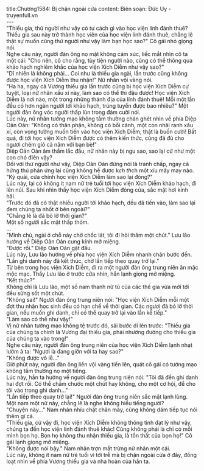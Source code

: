 title:Chương1584: Bị chặn ngoài cửa
content:
Biên soạn: Đức Uy - truyenfull.vn<br>---<br>"Thiếu gia, thứ người như vậy có tư cách gì vào học viện lính đánh thuê? Thiếu gia sau này trở thành học viên của học viện lính đánh thuê, chẳng lẽ thật sự muốn cùng thứ người như vậy làm bạn học sao?" Cô gái nhỏ giọng nói.<br>Nghe câu này, người đàn ông nọ mặt không cảm xúc, liếc mắt nhìn cô ta một cái: "Cho nên, cô cho rằng, tùy tiện người nào, cũng có thể thông qua khảo hạch nghiêm khắc của học viện Xích Diễm như vậy sao?"<br>"Dĩ nhiên là không phải... Coi như là thiếu gia ngài, lần trước cũng không được học viện Xích Diễm thu nhận!" Nữ nhân vội vàng nói.<br>"Ha ha, ngay cả Vương thiếu gia lần trước cũng bị học viện Xích Diễm cự tuyệt, loại nữ nhân xấu xí này, làm sao có thể thi đậu được! Học viện Xích Diễm là nơi nào, một trong những thánh địa của lính đánh thuê! Mỗi một lần đều có hơn ngàn người tới khảo hạch, trúng tuyển được bao nhiêu?" Một người đàn ông vóc người thấp lùn trong đám cười nói.<br>Lúc này, nữ nhân tướng mạo không tầm thường chán ghét nhìn về phía Diệp Oản Oản: "Không có thân phận, không có bối cảnh, một con nhãi ranh xấu xí, còn vọng tưởng muốn tiến vào học viện Xích Diễm, thật là buồn cười! Bất quá, đi tới học viện Xích Diễm được có thêm kiến thức, cũng đã đủ cho ngươi chém gió cả năm với bạn bè!"<br>Diệp Oản Oản âm thầm lắc đầu, nữ nhân này bị ngu sao, sao lại cứ như một con chó điên vậy?<br>Đối với thứ người như vậy, Diệp Oản Oản đừng nói là tranh chấp, ngay cả hứng thú phản ứng lại cũng không hề được k*ch th*ch một xíu mảy may nào.<br>"Kỳ quái, cửa chính học viện Xích Diễm làm sao lại đóng?"<br>Lúc này, lại có không ít nam nữ trẻ tuổi tới học viện Xích Diễm khảo hạch, đi lên núi. Sau khi nhìn thấy học viện Xích Diễm đóng cửa, sắc mặt hơi kinh hãi.<br>"Trước đó đã có thật nhiều người tới khảo hạch, đều đã tiến vào, làm sao lại đem chúng ta nhốt ở bên ngoài?"<br>"Chẳng lẽ là đã bỏ lỡ thời gian?"<br>Một số người sắc mặt thấp thỏm.<br>...<br>"Minh chủ, ngài ở chỗ này chờ chốc lát, tôi đi hỏi thăm một chút." Lưu lão hướng về Diệp Oản Oản cung kính mở miệng.<br>"Được rồi." Diệp Oản Oản gật đầu.<br>Lúc này, Lưu lão hướng về phía học viện Xích Diễm nhanh chân bước đến.<br>"Lần ghi danh này đã kết thúc, chờ lần tiếp theo quay trở lại."<br>Từ bên trong học viện Xích Diễm, đi ra một người đàn ông trung niên ăn mặc mộc mạc. Thấy Lưu lão ở trước cửa nhìn, hắn lạnh giọng mở miệng.<br>"Kết thúc?"<br>Không chỉ là Lưu lão, một số nam thanh nữ tú của các thế gia vừa mới tới đều sửng sốt một chút.<br>"Không sai!" Người đàn ông trung niên nói: "Học viện Xích Diễm mỗi một đợt thu nhận học sinh đều có hạn chế về thời gian. Các ngươi đã bỏ lỡ thời gian, nếu muốn ghi danh, chỉ có thể quay trở lại vào lần kế tiếp."<br>"Làm sao có thể như vậy!"<br>Vị nữ nhân tướng mạo không tệ trước đó, sải bước đi lên trước: "Thiếu gia của chúng ta chính là Vương đại thiếu gia, phải nhường đường cho thiếu gia của chúng ta vào trong!"<br>Nghe câu này, người đàn ông trung niên của học viện Xích Diễm lạnh nhạt lườm ả ta: "Ngươi là đang giỡn với ta hay sao?"<br>"Không được vô lễ..."<br>Giờ phút này, người đàn ông liền vội vàng tiến lên, quát cô gái có tướng mạo không tầm thường nọ một tiếng.<br>Lúc này, hắn ta hướng về người đàn ông trung niên nói: "Tôi đã đến ghi danh hai đợt rồi. Có thể châm chước một chút hay không, cho một cơ hội, để cho tôi vào trong ghi danh..."<br>"Lần tiếp theo quay trở lại!" Người đàn ông trung niên sắc mặt lạnh lùng. Một nam một nữ này, chẳng lẽ là nghe không hiểu tiếng người?<br>"Chuyện này..." Nam nhân nhíu chặt chân mày, cũng không dám tiếp tục nói thêm gì cả.<br>"Thiếu gia, cứ vậy đi, học viện Xích Diễm không thông tình đạt lý như vậy, chúng ta đến học viện lính đánh thuê khác! Cũng không phải là chỉ có mỗi mình bọn họ. Bọn họ không thu nhận thiếu gia, là tổn thất của bọn họ!" Cô gái lạnh giọng mở miệng.<br>"Không được nói bậy." Nam nhân trợn mắt trừng nữ nhân một cái.<br>Lúc này, không ít nam nữ trẻ tuổi vì tới trễ mà bị chặn ngoài cửa ở đây, đồng loạt nhìn về phía Vương thiếu gia và nha hoàn của hắn ta.